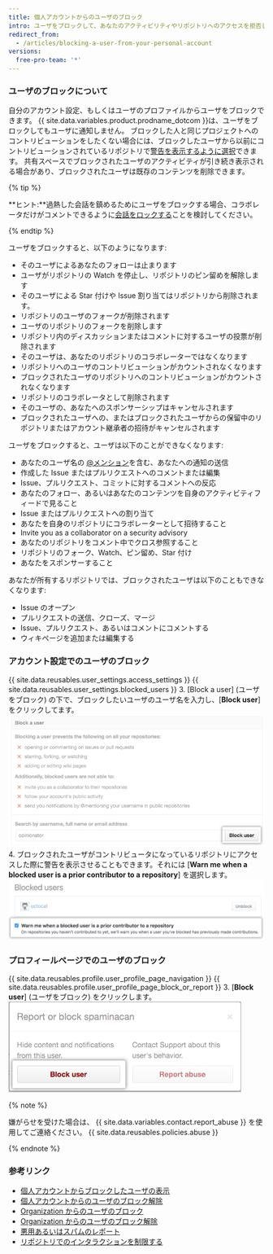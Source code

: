 ```yaml
---
title: 個人アカウントからのユーザのブロック
intro: ユーザをブロックして、あなたのアクティビリティやリポジトリへのアクセスを拒否し、あなたに通知を送れないようにすることができます。
redirect_from:
  - /articles/blocking-a-user-from-your-personal-account
versions:
  free-pro-team: '*'
---
```


### ユーザのブロックについて

自分のアカウント設定、もしくはユーザのプロファイルからユーザをブロックできます。 {{ site.data.variables.product.prodname_dotcom }}は、ユーザをブロックしてもユーザに通知しません。 ブロックした人と同じプロジェクトへのコントリビューションをしたくない場合には、ブロックしたユーザから以前にコントリビューションされているリポジトリで[警告を表示するように選択](/articles/blocking-a-user-from-your-personal-account/#blocking-a-user-in-your-account-settings)できます。 共有スペースでブロックされたユーザのアクティビティが引き続き表示される場合があり、ブロックされたユーザは既存のコンテンツを削除できます。

{% tip %}

**ヒント:**過熱した会話を鎮めるためにユーザをブロックする場合、コラボレータだけがコメントできるように[会話をロックする](/articles/locking-conversations)ことを検討してください。

{% endtip %}

ユーザをブロックすると、以下のようになります:
- そのユーザによるあなたのフォローは止まります
- ユーザがリポジトリの Watch を停止し、リポジトリのピン留めを解除します
- そのユーザによる Star 付けや Issue 割り当てはリポジトリから削除されます。
- リポジトリのユーザのフォークが削除されます
- ユーザのリポジトリのフォークを削除します
- リポジトリ内のディスカッションまたはコメントに対するユーザの投票が削除されます
- そのユーザは、あなたのリポジトリのコラボレーターではなくなります
- リポジトリへのユーザのコントリビューションがカウントされなくなります
- ブロックされたユーザのリポジトリへのコントリビューションがカウントされなくなります
- リポジトリのコラボレータとして削除されます
- そのユーザの、あなたへのスポンサーシップはキャンセルされます
- ブロックされたユーザへの、またはブロックされたユーザからの保留中のリポジトリまたはアカウント継承者の招待がキャンセルされます

ユーザをブロックすると、ユーザは以下のことができなくなります:
- あなたのユーザ名の [@メンション](/articles/basic-writing-and-formatting-syntax/#mentioning-people-and-teams)を含む、あなたへの通知の送信
- 作成した Issue またはプルリクエストへのコメントまたは編集
- Issue、プルリクエスト、コミットに対するコメントへの反応
- あなたのフォロー、あるいはあなたのコンテンツを自身のアクティビティフィードで見ること
- Issue またはプルリクエストへの割り当て
- あなたを自身のリポジトリにコラボレーターとして招待すること
- Invite you as a collaborator on a security advisory
- あなたのリポジトリをコメント中でクロス参照すること
- リポジトリのフォーク、Watch、ピン留め、Star 付け
- あなたをスポンサーすること

あなたが所有するリポジトリでは、ブロックされたユーザは以下のこともできなくなります:
- Issue のオープン
- プルリクエストの送信、クローズ、マージ
- Issue、プルリクエスト、あるいはコメントにコメントする
- ウィキページを追加または編集する

### アカウント設定でのユーザのブロック

{{ site.data.reusables.user_settings.access_settings }}
{{ site.data.reusables.user_settings.blocked_users }}
3. \[Block a user\] (ユーザをブロック) の下で、ブロックしたいユーザのユーザ名を入力し、[**Block user**] をクリックしてます。 ![ユーザ名フィールドとブロックボタン](/assets/images/help/settings/user-settings-block-user.png)
4. ブロックされたユーザがコントリビュータになっているリポジトリにアクセスした際に警告を表示させることもできます。それには [**Warn me when a blocked user is a prior contributor to a repository**] を選択します。 ![ブロックされたユーザについての警告オプション](/assets/images/help/settings/warn-block-user.png)

### プロフィールページでのユーザのブロック

{{ site.data.reusables.profile.user_profile_page_navigation }}
{{ site.data.reusables.profile.user_profile_page_block_or_report }}
3. [**Block user**] (ユーザをブロック) をクリックします。 ![ユーザのブロックあるいは悪用のレポートの選択肢を持つモーダルボックス](/assets/images/help/profile/profile-blockuser.png)

{% note %}

嫌がらせを受けた場合は、 {{ site.data.variables.contact.report_abuse }} を使用してご連絡ください。 {{ site.data.reusables.policies.abuse }}

{% endnote %}

### 参考リンク

- [個人アカウントからブロックしたユーザの表示](/articles/viewing-users-you-ve-blocked-from-your-personal-account)
- [個人アカウントからのユーザのブロック解除](/articles/unblocking-a-user-from-your-personal-account)
- [Organization からのユーザのブロック](/articles/blocking-a-user-from-your-organization)
- [Organization からのユーザのブロック解除](/articles/unblocking-a-user-from-your-organization)
- [悪用あるいはスパムのレポート](/articles/reporting-abuse-or-spam)
- [リポジトリでのインタラクションを制限する](/articles/limiting-interactions-with-your-repository)
